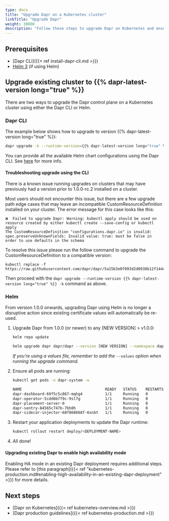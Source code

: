 ```yaml
---
type: docs
title: "Upgrade Dapr on a Kubernetes cluster"
linkTitle: "Upgrade Dapr"
weight: 30000
description: "Follow these steps to upgrade Dapr on Kubernetes and ensure a smooth upgrade."
---
```


## Prerequisites

- [Dapr CLI]({{< ref install-dapr-cli.md >}})
- [Helm 3](https://github.com/helm/helm/releases) (if using Helm)

## Upgrade existing cluster to {{% dapr-latest-version long="true" %}}
There are two ways to upgrade the Dapr control plane on a Kubernetes cluster using either the Dapr CLI or Helm.

### Dapr CLI

The example below shows how to upgrade to version {{% dapr-latest-version long="true" %}}:

  ```bash
  dapr upgrade -k --runtime-version={{% dapr-latest-version long="true" %}}
  ```

You can provide all the available Helm chart configurations using the Dapr CLI.
See [here](https://github.com/dapr/cli#supplying-helm-values) for more info.

#### Troubleshooting upgrade using the CLI

There is a known issue running upgrades on clusters that may have previously had a version prior to 1.0.0-rc.2 installed on a cluster.

Most users should not encounter this issue, but there are a few upgrade path edge cases that may leave an incompatible CustomResourceDefinition installed on your cluster. The error message for this case looks like this:

```
❌  Failed to upgrade Dapr: Warning: kubectl apply should be used on resource created by either kubectl create --save-config or kubectl apply
The CustomResourceDefinition "configurations.dapr.io" is invalid: spec.preserveUnknownFields: Invalid value: true: must be false in order to use defaults in the schema

```

To resolve this issue please run the follow command to upgrade the CustomResourceDefinition to a compatible version:

```
kubectl replace -f https://raw.githubusercontent.com/dapr/dapr/5a15b3e0f093d2d0938b12f144c7047474a290fe/charts/dapr/crds/configuration.yaml
```

Then proceed with the `dapr upgrade --runtime-version {{% dapr-latest-version long="true" %}} -k` command as above.

### Helm

From version 1.0.0 onwards, upgrading Dapr using Helm is no longer a disruptive action since existing certificate values will automatically be re-used.

1. Upgrade Dapr from 1.0.0 (or newer) to any [NEW VERSION] > v1.0.0:

   ```bash
   helm repo update
   ```

   ```bash
   helm upgrade dapr dapr/dapr --version [NEW VERSION] --namespace dapr-system --wait
   ```
   *If you're using a values file, remember to add the `--values` option when running the upgrade command.*

2. Ensure all pods are running:

   ```bash
   kubectl get pods -n dapr-system -w

   NAME                                     READY   STATUS    RESTARTS   AGE
   dapr-dashboard-69f5c5c867-mqhg4          1/1     Running   0          42s
   dapr-operator-5cdd6b7f9c-9sl7g           1/1     Running   0          41s
   dapr-placement-server-0                  1/1     Running   0          41s
   dapr-sentry-84565c747b-7bh8h             1/1     Running   0          35s
   dapr-sidecar-injector-68f868668f-6xnbt   1/1     Running   0          41s
   ```

3. Restart your application deployments to update the Dapr runtime:

   ```bash
   kubectl rollout restart deploy/<DEPLOYMENT-NAME>
   ```

4. All done!

#### Upgrading existing Dapr to enable high availability mode

Enabling HA mode in an existing Dapr deployment requires additional steps. Please refer to [this paragraph]({{< ref "kubernetes-production.md#enabling-high-availability-in-an-existing-dapr-deployment" >}}) for more details.


## Next steps

- [Dapr on Kubernetes]({{< ref kubernetes-overview.md >}})
- [Dapr production guidelines]({{< ref kubernetes-production.md >}})
